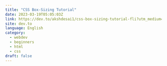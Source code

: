 ```yaml
---
title: "CSS Box-Sizing Tutorial"
date: 2023-03-19T05:05:03Z
link: https://dev.to/akshdesai1/css-box-sizing-tutorial-fli?utm_medium=RSS&utm_source=news.12bit.vn
site: dev.to
language: English
category:
  - webdev
  - beginners
  - html
  - css
draft: false
---
```

